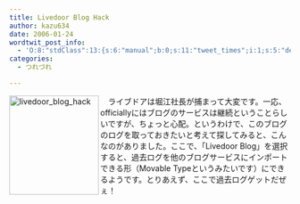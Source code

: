 ```yaml
---
title: Livedoor Blog Hack
author: kazu634
date: 2006-01-24
wordtwit_post_info:
  - 'O:8:"stdClass":13:{s:6:"manual";b:0;s:11:"tweet_times";i:1;s:5:"delay";i:0;s:7:"enabled";i:1;s:10:"separation";s:2:"60";s:7:"version";s:3:"3.7";s:14:"tweet_template";b:0;s:6:"status";i:2;s:6:"result";a:0:{}s:13:"tweet_counter";i:2;s:13:"tweet_log_ids";a:1:{i:0;i:2257;}s:9:"hash_tags";a:0:{}s:8:"accounts";a:1:{i:0;s:7:"kazu634";}}'
categories:
  - つれづれ

---
```

<div class="section">
<p>
<a href="http://net.s52.xrea.com/x/export/" onclick="__gaTracker('send', 'event', 'outbound-article', 'http://net.s52.xrea.com/x/export/', '');" target="_blank"><img width="160" align="left" alt="livedoor_blog_hack" src="http://image.blog.livedoor.jp/simoom634/imgs/4/e/4e08ad66-s.jpg" height="178" border="0" class="pict" /></a>
</p></p> 
  
<p>
    　ライブドアは堀江社長が捕まって大変です。一応、officiallyにはブログのサービスは継続ということらしいですが、ちょっと心配。というわけで、このブログのログを取っておきたいと考えて探してみると、こんなのがありました。ここで、「Livedoor Blog」を選択すると、過去ログを他のブログサービスにインポートできる形（Movable Typeというみたいです）にできるようです。とりあえず、ここで過去ログゲットだぜぇ！
</p>
</div>
